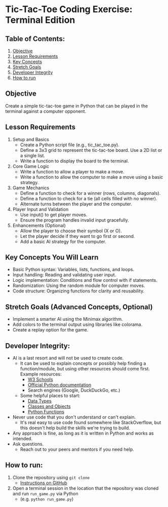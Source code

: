 # Tic-Tac-Toe Coding Exercise: Terminal Edition

## Table of Contents:
1. [Objective](#objective)
2. [Lesson Requirements](#lesson-requirements)
3. [Key Concepts](#key-concepts)
4. [Stretch Goals](#stretch-goals)
5. [Developer Integrity](#developer-integrity)
6. [How to run](#how-to-run)

<a name="objective"></a>
## Objective
Create a simple tic-tac-toe game in Python that can be played in the terminal against a computer opponent.

<a name="lesson-requirements"></a>
## Lesson Requirements
1. Setup and Basics
   - Create a Python script file (e.g., tic_tac_toe.py).
   - Define a 3x3 grid to represent the tic-tac-toe board. Use a 2D list or a single list.
   - Write a function to display the board to the terminal.
2. Core Game Logic
   - Write a function to allow a player to make a move.
   - Write a function to allow the computer to make a move using a basic strategy.
3. Game Mechanics
   - Define a function to check for a winner (rows, columns, diagonals).
   - Define a function to check for a tie (all cells filled with no winner).
   - Alternate turns between the player and the computer.
4. Player Input and Validation
   - Use input() to get player moves.
   - Ensure the program handles invalid input gracefully.
5. Enhancements (Optional)
   - Allow the player to choose their symbol (X or O).
   - Let the player decide if they want to go first or second.
   - Add a basic AI strategy for the computer.

<a name="key-concepts"></a>
## Key Concepts You Will Learn
- Basic Python syntax: Variables, lists, functions, and loops.
- Input handling: Reading and validating user input.
- Logic implementation: Conditions and flow control with if statements.
- Randomization: Using the random module for computer moves.
- Code structure: Organizing functions for clarity and reusability.

<a name="stretch-goals"></a>
## Stretch Goals (Advanced Concepts, Optional)
- Implement a smarter AI using the Minimax algorithm.
- Add colors to the terminal output using libraries like colorama.
- Create a replay option for the game.

<a name="developer-integrity"></a>
## Developer Integrity:
- AI is a last resort and will not be used to create code.
  - It can be used to explain concepts or possibly help finding a function/module, but using other resources should come first. Example resources:
    - [W3 Schools](https://www.w3schools.com/python/default.asp)
    - [Official Python documentation](https://docs.python.org/3/)
    - Search engines (Google, DuckDuckGo, etc.)
  - Some helpful places to start:
    - [Data Types](https://www.w3schools.com/python/python_datatypes.asp)
    - [Classes and Objects](https://www.w3schools.com/python/python_classes.asp)
    - [Python Functions](https://docs.python.org/3/library/functions.html)
- Never use code that you don't understand or can't explain.
  - It's real easy to use code found somewhere like StackOverflow, but this doesn't help build the skills we're trying to build. 
- Any approach is fine, as long as it is written in Python and works as intended.
- Ask questions.
  - Reach out to your peers and mentors if you need help.

<a name="how-to-run"></a>
## How to run:
1. Clone the repository using `git clone` 
   - [Instructions on GitHub](https://github.com/git-guides/git-clone)
2. Open a terminal session in the location that the repository was cloned and run `run_game.py` via Python 
   - (e.g. `python run_game.py`)
